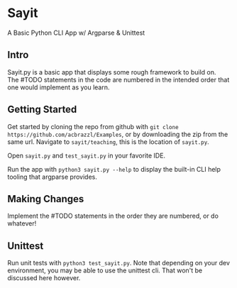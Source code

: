 # Sayit
A Basic Python CLI App w/ Argparse & Unittest

## Intro
Sayit.py is a basic app that displays some rough framework to build on.  
The #TODO statements in the code are numbered in the intended order that 
one would implement as you learn.

## Getting Started

Get started by cloning the repo from github with `git clone https://github.com/acbrazzl/Examples`, or by downloading the zip from the same url.  Navigate to `sayit/teaching`, this is the location of `sayit.py`.

Open `sayit.py` and `test_sayit.py` in your favorite IDE.

Run the app with `python3 sayit.py --help` to display the built-in CLI help tooling that argparse provides.

## Making Changes

Implement the #TODO statements in the order they are numbered, or do whatever!

## Unittest

Run unit tests with `python3 test_sayit.py`.  Note that depending on your
dev environment, you may be able to use the unittest cli.  That won't be discussed here however.
